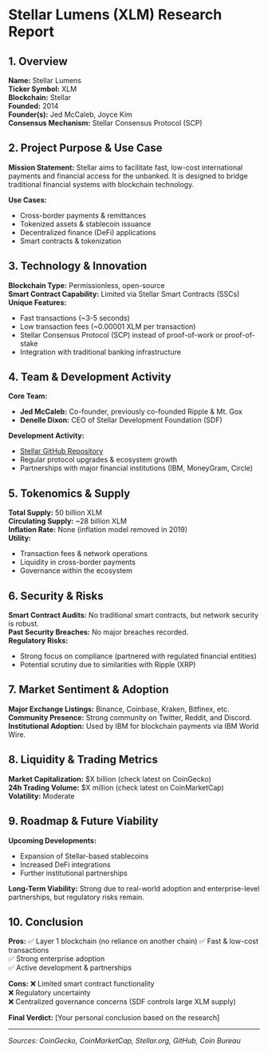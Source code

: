 # Stellar Lumens (XLM) Research Report

## 1. Overview
**Name:** Stellar Lumens  
**Ticker Symbol:** XLM  
**Blockchain:** Stellar  
**Founded:** 2014  
**Founder(s):** Jed McCaleb, Joyce Kim  
**Consensus Mechanism:** Stellar Consensus Protocol (SCP)  

## 2. Project Purpose & Use Case
**Mission Statement:** 
Stellar aims to facilitate fast, low-cost international payments and financial access for the unbanked. It is designed to bridge traditional financial systems with blockchain technology.

**Use Cases:**
- Cross-border payments & remittances
- Tokenized assets & stablecoin issuance
- Decentralized finance (DeFi) applications
- Smart contracts & tokenization

## 3. Technology & Innovation
**Blockchain Type:** Permissionless, open-source  
**Smart Contract Capability:** Limited via Stellar Smart Contracts (SSCs)  
**Unique Features:**
- Fast transactions (~3-5 seconds)
- Low transaction fees (~0.00001 XLM per transaction)
- Stellar Consensus Protocol (SCP) instead of proof-of-work or proof-of-stake
- Integration with traditional banking infrastructure

## 4. Team & Development Activity
**Core Team:**
- **Jed McCaleb:** Co-founder, previously co-founded Ripple & Mt. Gox
- **Denelle Dixon:** CEO of Stellar Development Foundation (SDF)

**Development Activity:**
- [Stellar GitHub Repository](https://github.com/stellar)
- Regular protocol upgrades & ecosystem growth
- Partnerships with major financial institutions (IBM, MoneyGram, Circle)

## 5. Tokenomics & Supply
**Total Supply:** 50 billion XLM  
**Circulating Supply:** ~28 billion XLM  
**Inflation Rate:** None (inflation model removed in 2019)  
**Utility:**
- Transaction fees & network operations
- Liquidity in cross-border payments
- Governance within the ecosystem

## 6. Security & Risks
**Smart Contract Audits:** No traditional smart contracts, but network security is robust.  
**Past Security Breaches:** No major breaches recorded.  
**Regulatory Risks:**
- Strong focus on compliance (partnered with regulated financial entities)
- Potential scrutiny due to similarities with Ripple (XRP)

## 7. Market Sentiment & Adoption
**Major Exchange Listings:** Binance, Coinbase, Kraken, Bitfinex, etc.  
**Community Presence:** Strong community on Twitter, Reddit, and Discord.  
**Institutional Adoption:** Used by IBM for blockchain payments via IBM World Wire.

## 8. Liquidity & Trading Metrics
**Market Capitalization:** $X billion (check latest on CoinGecko)  
**24h Trading Volume:** $X million (check latest on CoinMarketCap)  
**Volatility:** Moderate

## 9. Roadmap & Future Viability
**Upcoming Developments:**
- Expansion of Stellar-based stablecoins
- Increased DeFi integrations
- Further institutional partnerships

**Long-Term Viability:** Strong due to real-world adoption and enterprise-level partnerships, but regulatory risks remain.

## 10. Conclusion
**Pros:**
✅ Layer 1 blockchain (no reliance on another chain)
✅ Fast & low-cost transactions  
✅ Strong enterprise adoption  
✅ Active development & partnerships  

**Cons:**
❌ Limited smart contract functionality  
❌ Regulatory uncertainty  
❌ Centralized governance concerns (SDF controls large XLM supply)  

**Final Verdict:** [Your personal conclusion based on the research]

---

*Sources: CoinGecko, CoinMarketCap, Stellar.org, GitHub, Coin Bureau*
